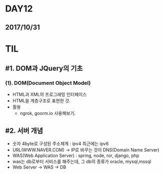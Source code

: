 # DAY12
## 2017/10/31
# TIL

## #1. DOM과 JQuery의 기초
  ### (1). DOM(Document Object Model)
  - HTML과 XML의 프로그래밍 인터페이스
  - HTML을 계층구조로 표현한 것.
  - 활용
    - ngrok, goorm.io 사용해보기.

## #2. 서버 개념
  - 숫자 4byte로 구성된 주소체계  : ipv4 최근에는 ipv6
  - URL(WWW.NAVER.COM) -> IP로 바꾸는 것이 DNS(Domain Name Server)
  - WAS(Web Application Server) :  spring, node, ror, django, php
  - was는 db로부터 서비스를 해주는데, 그 db의 종류가 oracle, mysql,mssql
  - Web Server -> WAS -> DB
